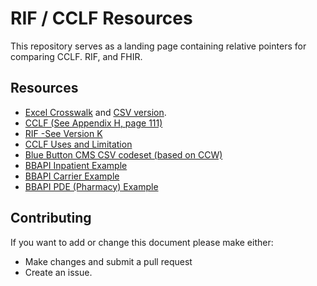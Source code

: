 RIF / CCLF Resources
====================

This repository serves as a landing page containing relative pointers for comparing CCLF. RIF, and FHIR.

Resources
---------

* [Excel Crosswalk](https://github.com/TransparentHealth/cclf-rif/blob/master/RIF-Medicare%20Blue%20Button_CARIN.xlsx) and [CSV version](https://github.com/TransparentHealth/cclf-rif/blob/master/rif-bb-cclf.csv).
* [CCLF (See Appendix H, page 111)](https://www.cms.gov/Medicare/Medicare-Fee-for-Service-Payment/sharedsavingsprogram/Downloads/MSSP-Reference-Table.PDF)
* [RIF -See Version K](https://www.ccwdata.org/web/guest/data-dictionaries)
* [CCLF Uses and Limitation](https://pb22817.salientcloud.com/resources/CCLF_Uses_and_Limitations_v3.pdf)
* [Blue Button CMS CSV codeset (based on CCW)](https://github.com/CMSgov/bluebutton-csv-codesets)
* [BBAPI Inpatient Example](https://github.com/TransparentHealth/cclf-rif/blob/master/inpatient.json)
* [BBAPI Carrier Example](https://github.com/TransparentHealth/cclf-rif/blob/master/carrier.json)
* [BBAPI PDE (Pharmacy) Example](https://github.com/TransparentHealth/cclf-rif/blob/master/pde.json)


Contributing
------------

If you want to add or change this document please make either: 

* Make changes and submit a pull request
* Create an issue.
